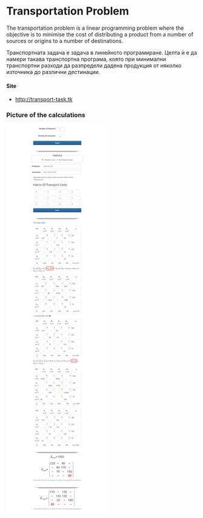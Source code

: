 # Transportation Problem

The transportation problem is a linear programming problem where the objective is to minimise the cost of distributing a product from a number of sources or origins to a number of destinations.

Транспортната задача е задача в линейното програмиране. Целта ѝ е да намери такава транспортна програма, която при минимални транспортни разходи да разпредели дадена продукция от няколко източника до различни дестинации.

#### Site
  - http://transport-task.tk

### Picture of the calculations
![preview](preview.png)
  